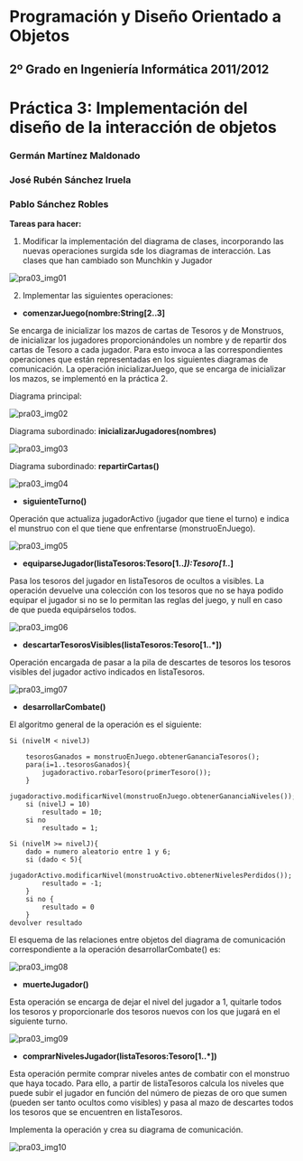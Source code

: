 Programación y Diseño Orientado a Objetos
=========================================
2º Grado en Ingeniería Informática 2011/2012
--------------------------------------------


# Práctica 3: Implementación del diseño de la interacción de objetos
### Germán Martínez Maldonado
### José Rubén Sánchez Iruela
### Pablo Sánchez Robles

**Tareas para hacer:**

1) Modificar la implementación del diagrama de clases, incorporando las nuevas operaciones surgida
sde los diagramas de interacción. Las clases que han cambiado son Munchkin y Jugador

![pra03_img01](imagenes/pra03_img01.png)

2) Implementar las siguientes operaciones:

* **comenzarJuego(nombre:String[2..3]**

Se encarga de inicializar los mazos de cartas de Tesoros y de Monstruos, de inicializar los jugadores proporcionándoles un nombre y de repartir dos cartas de Tesoro a cada jugador. Para esto invoca a las correspondientes operaciones que están representadas en los siguientes diagramas de comunicación. La operación inicializarJuego, que se encarga de inicializar los mazos, se implementó en la práctica 2.

Diagrama principal:

![pra03_img02](imagenes/pra03_img02.png)

Diagrama subordinado: **inicializarJugadores(nombres)**

![pra03_img03](imagenes/pra03_img03.png)

Diagrama subordinado: **repartirCartas()**

![pra03_img04](imagenes/pra03_img04.png)

* **siguienteTurno()**

Operación que actualiza jugadorActivo (jugador que tiene el turno) e indica el munstruo con el que tiene que enfrentarse (monstruoEnJuego).

![pra03_img05](imagenes/pra03_img05.png)

* **equiparseJugador(listaTesoros:Tesoro[1..*]):Tesoro[1..*]**

Pasa los tesoros del jugador en listaTesoros de ocultos a visibles. La operación devuelve una colección con los tesoros que no se haya podido equipar el jugador si no se lo permitan las reglas del juego, y null en caso de que pueda equipárselos todos.

![pra03_img06](imagenes/pra03_img06.png)

* **descartarTesorosVisibles(listaTesoros:Tesoro[1..*])**

Operación encargada de pasar a la pila de descartes de tesoros los tesoros visibles del jugador activo indicados en listaTesoros.

![pra03_img07](imagenes/pra03_img07.png)

* **desarrollarCombate()**

El algoritmo general de la operación es el siguiente:

```
Si (nivelM < nivelJ)

    tesorosGanados = monstruoEnJuego.obtenerGananciaTesoros(); 
    para(i=1..tesorosGanados){
        jugadoractivo.robarTesoro(primerTesoro());
    }
    jugadoractivo.modificarNivel(monstruoEnJuego.obtenerGananciaNiveles()); 
    si (nivelJ = 10)
        resultado = 10;
    si no
        resultado = 1;

Si (nivelM >= nivelJ){
    dado = numero aleatorio entre 1 y 6; 
    si (dado < 5){
        jugadorActivo.modificarNivel(monstruoActivo.obtenerNivelesPerdidos()); 
        resultado = -1;
    }
    si no {
        resultado = 0
    }
devolver resultado
```

El esquema de las relaciones entre objetos del diagrama de comunicación correspondiente a la operación desarrollarCombate() es:

![pra03_img08](imagenes/pra03_img08.png)

* **muerteJugador()**

Esta operación se encarga de dejar el nivel del jugador a 1, quitarle todos los tesoros y proporcionarle dos tesoros nuevos con los que jugará en el siguiente turno.

![pra03_img09](imagenes/pra03_img09.png)

* **comprarNivelesJugador(listaTesoros:Tesoro[1..*])**

Esta operación permite comprar niveles antes de combatir con el monstruo que haya tocado. Para ello, a partir de listaTesoros calcula los niveles que puede subir el jugador en función del número de piezas de oro que sumen (pueden ser tanto ocultos como visibles) y pasa al mazo de descartes todos los tesoros que se encuentren en listaTesoros.

Implementa la operación y crea su diagrama de comunicación.

![pra03_img10](imagenes/pra03_img10.png)
